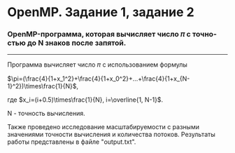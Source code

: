 # OpenMP. Задание 1, задание 2

### OpenMP-программа, которая вычисляет число 𝜋 с точно-стью до N знаков после запятой.

---

Программа вычисляет число 𝜋 с использованием формулы

$\pi=(\frac{4}{1+x_1^2}+\frac{4}{1+x_0^2}+...+\frac{4}{1+x_{N-1}^2})\times\frac{1}{N}$,

где $x_i=(i+0.5)\times\frac{1}{N}, i=\overline{1, N-1}$.

N - точность вычисления.

Также проведено исследование масштабируемости с разными значениями точности вычисления и количества потоков. Результаты работы представлены в файле "output.txt".
